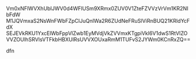 Vm0xNFlWVXhUblJWV0d4WFlUSm9XRmx0ZUV0V1ZteFZVVzVrVm1KR2NIbFdW
M1JQVmxaS2NsWnFWbFZpClJuQnlWa2R6ZUdNeFRuSlViRnBUQ21KRldYcFdX
SEJEVkRKU1YxcElWbFppVlZwb1EyMVdjVkZVVmxKTgpiVkl6V1dwS1RtVlZO
VVZOUlhSRVlsVTFkbHBXUlRsUVVXOUxaRmM1TUFvS2JYWm0KCnRxZQ==

dfn